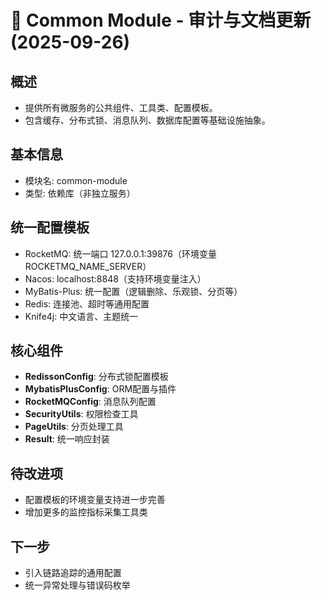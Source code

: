 # 🔧 Common Module - 审计与文档更新 (2025-09-26)

## 概述
- 提供所有微服务的公共组件、工具类、配置模板。
- 包含缓存、分布式锁、消息队列、数据库配置等基础设施抽象。

## 基本信息
- 模块名: common-module
- 类型: 依赖库（非独立服务）

## 统一配置模板
- RocketMQ: 统一端口 127.0.0.1:39876（环境变量 ROCKETMQ_NAME_SERVER）
- Nacos: localhost:8848（支持环境变量注入）
- MyBatis-Plus: 统一配置（逻辑删除、乐观锁、分页等）
- Redis: 连接池、超时等通用配置
- Knife4j: 中文语言、主题统一

## 核心组件
- **RedissonConfig**: 分布式锁配置模板
- **MybatisPlusConfig**: ORM配置与插件
- **RocketMQConfig**: 消息队列配置
- **SecurityUtils**: 权限检查工具
- **PageUtils**: 分页处理工具
- **Result**: 统一响应封装

## 待改进项
- 配置模板的环境变量支持进一步完善
- 增加更多的监控指标采集工具类

## 下一步
- 引入链路追踪的通用配置
- 统一异常处理与错误码枚举
